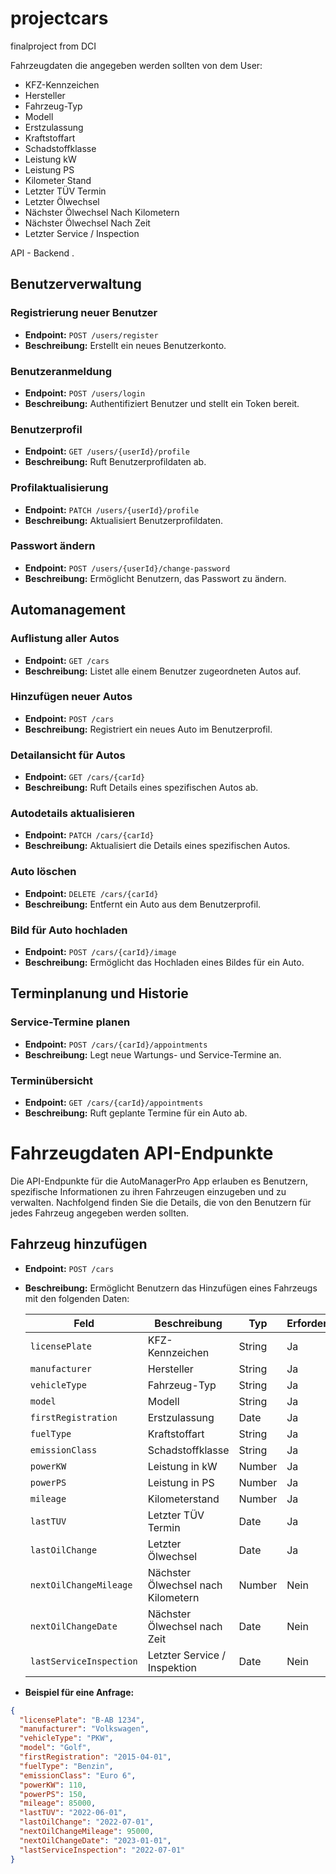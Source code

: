 # projectcars
finalproject from DCI

Fahrzeugdaten die angegeben werden sollten von dem User:
- KFZ-Kennzeichen
- Hersteller
- Fahrzeug-Typ
- Modell
- Erstzulassung
- Kraftstoffart
- Schadstoffklasse
- Leistung kW
- Leistung PS
- Kilometer Stand
- Letzter TÜV Termin
- Letzter Ölwechsel
- Nächster Ölwechsel Nach Kilometern
- Nächster Ölwechsel Nach Zeit
- Letzter Service / Inspection


API -  Backend .

## Benutzerverwaltung

### Registrierung neuer Benutzer
- **Endpoint:** `POST /users/register`
- **Beschreibung:** Erstellt ein neues Benutzerkonto.

### Benutzeranmeldung
- **Endpoint:** `POST /users/login`
- **Beschreibung:** Authentifiziert Benutzer und stellt ein Token bereit.

### Benutzerprofil
- **Endpoint:** `GET /users/{userId}/profile`
- **Beschreibung:** Ruft Benutzerprofildaten ab.

### Profilaktualisierung
- **Endpoint:** `PATCH /users/{userId}/profile`
- **Beschreibung:** Aktualisiert Benutzerprofildaten.

### Passwort ändern
- **Endpoint:** `POST /users/{userId}/change-password`
- **Beschreibung:** Ermöglicht Benutzern, das Passwort zu ändern.

## Automanagement

### Auflistung aller Autos
- **Endpoint:** `GET /cars`
- **Beschreibung:** Listet alle einem Benutzer zugeordneten Autos auf.

### Hinzufügen neuer Autos
- **Endpoint:** `POST /cars`
- **Beschreibung:** Registriert ein neues Auto im Benutzerprofil.

### Detailansicht für Autos
- **Endpoint:** `GET /cars/{carId}`
- **Beschreibung:** Ruft Details eines spezifischen Autos ab.

### Autodetails aktualisieren
- **Endpoint:** `PATCH /cars/{carId}`
- **Beschreibung:** Aktualisiert die Details eines spezifischen Autos.

### Auto löschen
- **Endpoint:** `DELETE /cars/{carId}`
- **Beschreibung:** Entfernt ein Auto aus dem Benutzerprofil.

### Bild für Auto hochladen
- **Endpoint:** `POST /cars/{carId}/image`
- **Beschreibung:** Ermöglicht das Hochladen eines Bildes für ein Auto.

## Terminplanung und Historie

### Service-Termine planen
- **Endpoint:** `POST /cars/{carId}/appointments`
- **Beschreibung:** Legt neue Wartungs- und Service-Termine an.

### Terminübersicht
- **Endpoint:** `GET /cars/{carId}/appointments`
- **Beschreibung:** Ruft geplante Termine für ein Auto ab.



# Fahrzeugdaten API-Endpunkte

Die API-Endpunkte für die AutoManagerPro App erlauben es Benutzern, spezifische Informationen zu ihren Fahrzeugen einzugeben und zu verwalten. Nachfolgend finden Sie die Details, die von den Benutzern für jedes Fahrzeug angegeben werden sollten.

## Fahrzeug hinzufügen

- **Endpoint:** `POST /cars`
- **Beschreibung:** Ermöglicht Benutzern das Hinzufügen eines Fahrzeugs mit den folgenden Daten:

    | Feld                             | Beschreibung                        | Typ        | Erforderlich |
    |----------------------------------|-------------------------------------|------------|--------------|
    | `licensePlate`                   | KFZ-Kennzeichen                     | String     | Ja           |
    | `manufacturer`                   | Hersteller                          | String     | Ja           |
    | `vehicleType`                    | Fahrzeug-Typ                        | String     | Ja           |
    | `model`                          | Modell                              | String     | Ja           |
    | `firstRegistration`              | Erstzulassung                       | Date       | Ja           |
    | `fuelType`                       | Kraftstoffart                       | String     | Ja           |
    | `emissionClass`                  | Schadstoffklasse                    | String     | Ja           |
    | `powerKW`                        | Leistung in kW                      | Number     | Ja           |
    | `powerPS`                        | Leistung in PS                      | Number     | Ja           |
    | `mileage`                        | Kilometerstand                      | Number     | Ja           |
    | `lastTUV`                        | Letzter TÜV Termin                  | Date       | Ja           |
    | `lastOilChange`                  | Letzter Ölwechsel                   | Date       | Ja           |
    | `nextOilChangeMileage`           | Nächster Ölwechsel nach Kilometern  | Number     | Nein         |
    | `nextOilChangeDate`              | Nächster Ölwechsel nach Zeit        | Date       | Nein         |
    | `lastServiceInspection`          | Letzter Service / Inspektion        | Date       | Nein         |

- **Beispiel für eine Anfrage:**

```json
{
  "licensePlate": "B-AB 1234",
  "manufacturer": "Volkswagen",
  "vehicleType": "PKW",
  "model": "Golf",
  "firstRegistration": "2015-04-01",
  "fuelType": "Benzin",
  "emissionClass": "Euro 6",
  "powerKW": 110,
  "powerPS": 150,
  "mileage": 85000,
  "lastTUV": "2022-06-01",
  "lastOilChange": "2022-07-01",
  "nextOilChangeMileage": 95000,
  "nextOilChangeDate": "2023-01-01",
  "lastServiceInspection": "2022-07-01"
}
